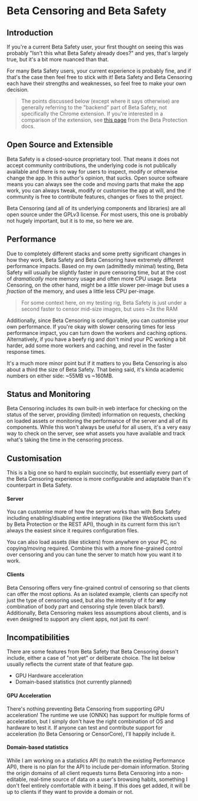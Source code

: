 # Beta Censoring and Beta Safety

## Introduction

If you're a current Beta Safety user, your first thought on seeing this was probably "Isn't this what Beta Safety already does?" and yes, that's largely true, but it's a bit more nuanced than that.

For many Beta Safety users, your current experience is probably fine, and if that's the case then feel free to stick with it! Beta Safety and Beta Censoring each have their strengths and weaknesses, so feel free to make your own decision.

> The points discussed below (except where it says otherwise) are generally referring to the "backend" part of Beta Safety, not specifically the Chrome extension. If you're interested in a comparison of the extension, see [this page](https://silveredgold.github.io/beta-protection/#/guide/introduction#how-is-this-different-from-beta-safety) from the Beta Protection docs.

## Open Source and Extensible

Beta Safety is a closed-source proprietary tool. That means it does not accept community contributions, the underlying code is not publically available and there is no way for users to inspect, modify or otherwise change the app. In this author's opinion, that sucks. Open source software means you can always see the code and moving parts that make the app work, you can always tweak, modify or customise the app at will, and the community is free to contribute features, changes or fixes to the project. 

Beta Censoring (and all of its underlying components and libraries) are all open source under the GPLv3 license. For most users, this one is probably not hugely important, but it is to me, so here we are.

## Performance

Due to completely different stacks and some pretty significant changes in how they work, Beta Safety and Beta Censoring have extremely different performance impacts. Based on my own (admittedly minimal) testing, Beta Safety will usually be slightly faster in pure censoring time, but at the cost of _dramatically_ more memory usage and often more CPU usage. Beta Censoring, on the other hand, might be a _little_ slower per-image but uses a _fraction_ of the memory, and uses a little less CPU per-image.

> For some context here, on my testing rig, Beta Safety is just under a second faster to censor mid-size images, but uses ~3x the RAM

Additionally, since Beta Censoring is configurable, you can customise your own performance. If you're okay with slower censoring times for less performance impact, you can turn down the workers and caching options. Alternatively, if you have a beefy rig and don't mind your PC working a bit harder, add some more workers and caching, and revel in the faster response times.

It's a much more minor point but if it matters to you Beta Censoring is also about a third the size of Beta Safety. That being said, it's kinda academic numbers on either side: ~55MB vs ~160MB.

## Status and Monitoring

Beta Censoring includes its own built-in web interface for checking on the status of the server, providing (limited) information on requests, checking on loaded assets or monitoring the performance of the server and all of its components. While this won't always be useful for all users, it's a very easy way to check on the server, see what assets you have available and track what's taking the time in the censoring process.

## Customisation

This is a big one so hard to explain succinctly, but essentially every part of the Beta Censoring experience is more configurable and adaptable than it's counterpart in Beta Safety. 

#### Server

You can customise more of how the server works than with Beta Safety including enabling/disabling entire integrations (like the WebSockets used by Beta Protection or the REST API), though in its current form this isn't always the easiest since it requires configuration files.

You can also load assets (like stickers) from anywhere on your PC, no copying/moving required. Combine this with a more fine-grained control over censoring and you can tune the server to match how you want it to work.

#### Clients

Beta Censoring offers very fine-grained control of censoring so that clients can offer the most options. As an isolated example, clients can specify not just the type of censoring used, but also the intensity of it for **any** combination of body part and censoring style (even black bars!). Additionally, Beta Censoring makes less assumptions about clients, and is even designed to support any client apps, not just its own!

## Incompatibilities

There are some features from Beta Safety that Beta Censoring doesn't include, either a case of "not yet" or deliberate choice. The list below usually reflects the current state of that feature gap.

  - GPU Hardware acceleration
  - Domain-based statistics (not currently planned)

#### GPU Acceleration

There's nothing preventing Beta Censoring from supporting GPU acceleration! The runtime we use (ONNX) has support for multiple forms of acceleration, but I simply don't have the right combination of OS and hardware to test it. If anyone can test and contribute support for acceleration (to Beta Censoring or CensorCore), I'll happily include it.

#### Domain-based statistics

While I am working on a statistics API (to match the existing Performance API), there is no plan for the API to include per-domain information. Storing the origin domains of all client requests turns Beta Censoring into a non-editable, real-time source of data on a user's browsing habits, something I don't feel entirely comfortable with it being. If this does get added, it will be up to clients if they want to provide a domain or not.